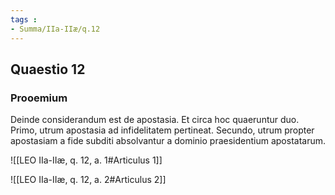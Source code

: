 ```yaml
---
tags : 
- Summa/IIa-IIæ/q.12
---
```


## Quaestio 12

### Prooemium

Deinde considerandum est de apostasia. Et circa hoc quaeruntur duo. Primo, utrum apostasia ad infidelitatem pertineat. Secundo, utrum propter apostasiam a fide subditi absolvantur a dominio praesidentium apostatarum.

![[LEO IIa-IIæ, q. 12, a. 1#Articulus 1]]

![[LEO IIa-IIæ, q. 12, a. 2#Articulus 2]]

